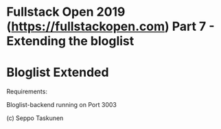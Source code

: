 # Fullstack Open 2019 (https://fullstackopen.com) Part 7 - Extending the bloglist
# Bloglist Extended

Requirements:

Bloglist-backend running on Port 3003

(c) Seppo Taskunen